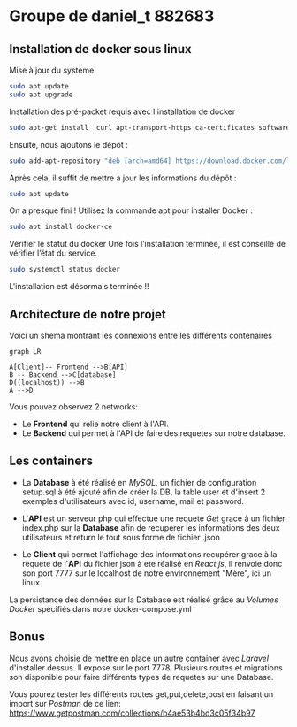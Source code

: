 # Groupe de daniel_t 882683

## Installation de docker sous linux
Mise à jour du système
```sh
sudo apt update
sudo apt upgrade
```
Installation des pré-packet requis avec l'installation de docker

```sh
sudo apt-get install  curl apt-transport-https ca-certificates software-properties-common
```
Ensuite, nous ajoutons le dépôt :
```sh
sudo add-apt-repository "deb [arch=amd64] https://download.docker.com/linux/ubuntu $(lsb_release -cs) stable"
```
Après cela, il suffit de mettre à jour les informations du dépôt :
```sh
sudo apt update
```

On a presque fini ! Utilisez la commande apt pour installer Docker :
```sh
sudo apt install docker-ce
````
Vérifier le statut du docker
Une fois l’installation terminée, il est conseillé de vérifier l’état du service.

````sh
sudo systemctl status docker
````

L'installation est désormais terminée !!

## Architecture de notre projet

Voici un shema montrant les connexions entre les différents contenaires
```mermaid
graph LR

A[Client]-- Frontend -->B[API]
B -- Backend -->C[database]
D((localhost)) -->B
A -->D
```
Vous pouvez observez 2 networks:

- Le **Frontend** qui relie notre client à l'API.
- Le **Backend** qui permet à l'API de faire des requetes sur notre database.

## Les containers

- La **Database** à été réalisé en *MySQL*, un  fichier de configuration setup.sql à été ajouté afin de créer la DB, la table user et d'insert 2 exemples d'utilisateurs avec id, username, mail et password.

- L'**API** est un serveur php qui effectue une requete *Get*  grace à un fichier index.php sur la **Database** afin de recuperer les informations des deux utilisateurs et return le tout sous forme de fichier .json

- Le **Client** qui permet l'affichage des informations recupérer grace à la requete de l'**API** du fichier json à ete réalisé en *React.js*, il renvoie donc son port 7777 sur le localhost de notre environnement "Mère", ici un linux.

La persistance des données sur la Database est réalisé grâce au *Volumes Docker* spécifiés dans notre docker-compose.yml

## Bonus

Nous avons choisie de mettre en place un autre container avec *Laravel* d'installer dessus. 
Il expose sur le port 7778.
Plusieurs routes et migrations son disponible pour faire différents types de requetes sur une Database.

Vous pourez tester les différents routes get,put,delete,post en faisant  un import sur *Postman* de ce lien: https://www.getpostman.com/collections/b4ae53b4bd3c05f34b97